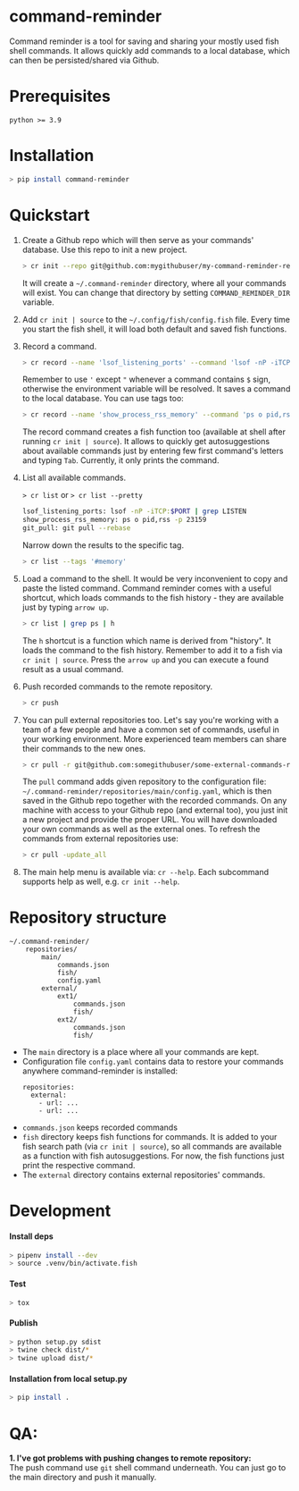 # command-reminder
Command reminder is a tool for saving and sharing your mostly used fish shell commands. It allows quickly add 
commands to a local database, which can then be persisted/shared via Github.

# Prerequisites
```
python >= 3.9
``` 

# Installation
```bash
> pip install command-reminder
```

# Quickstart
1. Create a Github repo which will then serve as your commands' database. Use this repo to init a new project. 

    ```bash 
    > cr init --repo git@github.com:mygithubuser/my-command-reminder-repository.git
   ```  

    It will create a `~/.command-reminder` directory, where all your commands will exist. You can change that directory by
    setting `COMMAND_REMINDER_DIR` variable.
    
2. Add `cr init | source` to the `~/.config/fish/config.fish` file. Every time you start the fish shell,
   it will load both default and saved fish functions.
   
3. Record a command.  

    ```bash
    > cr record --name 'lsof_listening_ports' --command 'lsof -nP -iTCP:$PORT | grep LISTEN'
   ```  
     
   Remember to use `'` except `"` whenever a command contains `$` sign, otherwise the environment variable will be resolved.
   It saves a command to the local database. You can use tags too:  

   ```bash
   > cr record --name 'show_process_rss_memory' --command 'ps o pid,rss -p 23159' --tags '#memory #process'
   ```
   The record command creates a fish function too (available at shell after running `cr init | source`). It allows to quickly get
   autosuggestions about available commands just by entering few first command's letters and typing `Tab`. Currently, it only
   prints the command.
   
4. List all available commands.  

    `> cr list` or `> cr list --pretty`
   
   ```bash
   lsof_listening_ports: lsof -nP -iTCP:$PORT | grep LISTEN
   show_process_rss_memory: ps o pid,rss -p 23159
   git_pull: git pull --rebase
   ```
    
   Narrow down the results to the specific tag.  
   
   ```bash
   > cr list --tags '#memory'
   ```
   
5. Load a command to the shell. It would be very inconvenient to copy and paste the listed command. Command reminder
   comes with a useful shortcut, which loads commands to the fish history - they are available just by typing `arrow up`.
   
   ```bash
   > cr list | grep ps | h 
   ```
 
   The `h` shortcut is a function which name is derived from "history". It loads the command to the fish history. Remember to
   add it to a fish via `cr init | source`. Press the `arrow up` and you can execute a found result as a usual command.  
   
6. Push recorded commands to the remote repository.
   ```bash
   > cr push
   ```  
   
7. You can pull external repositories too. Let's say you're working with a team of a few people and have
   a common set of commands, useful in your working environment. More experienced team members can share their
   commands to the new ones.
   
   ```bash
   > cr pull -r git@github.com:somegithubuser/some-external-commands-repository.git
   ```
   
   The `pull` command adds given repository to the configuration file: `~/.command-reminder/repositories/main/config.yaml`,
   which is then saved in the Github repo together with the recorded commands. On any machine with access to your Github repo (and external too),
   you just init a new project and provide the proper URL. You will have downloaded your own commands as well as the external ones.
   To refresh the commands from external repositories use:
   
   ```bash
   > cr pull -update_all
   ```
8. The main help menu is available via: `cr --help`. Each subcommand supports help as well, e.g. `cr init --help`.

# Repository structure
```
~/.command-reminder/
    repositories/
        main/
            commands.json
            fish/
            config.yaml
        external/
            ext1/
                commands.json
                fish/
            ext2/
                commands.json
                fish/
``` 

* The `main` directory is a place where all your commands are kept. 
* Configuration file `config.yaml` contains data to restore your commands anywhere command-reminder is installed:
    ```
    repositories:
      external:
        - url: ...
        - url: ...
    ```
* `commands.json` keeps recorded commands
* `fish` directory keeps fish functions for commands. It is added to your fish search path (via `cr init | source`), 
so all commands are available as a function with fish autosuggestions. For now, the fish functions just print the respective command.
* The `external` directory contains external repositories' commands.

# Development

#### Install deps  
```bash
> pipenv install --dev
> source .venv/bin/activate.fish
```
#### Test
```bash
> tox
```

#### Publish
```bash
> python setup.py sdist
> twine check dist/*
> twine upload dist/*
```

#### Installation from local setup.py
```bash
> pip install .
```

# QA:  
**1. I've got problems with pushing changes to remote repository:**  
The push command use `git` shell command underneath. You can just go to the main directory and push it manually.
